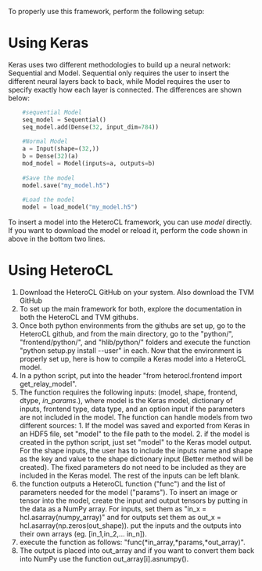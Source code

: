 To properly use this framework, perform the following setup:
# Using Keras
Keras uses two different methodologies to build up a neural network: Sequential and Model. Sequential only requires the user to insert the different neural layers back to back, while Model requires the user to specify exactly how each layer is connected. The differences are shown below:
```python   
    #sequential Model
    seq_model = Sequential()
    seq_model.add(Dense(32, input_dim=784))
    
    #Normal Model
    a = Input(shape=(32,))
    b = Dense(32)(a)
    mod_model = Model(inputs=a, outputs=b)
    
    #Save the model
    model.save("my_model.h5")
    
    #Load the model
    model = load_model("my_model.h5")
```

To insert a model into the HeteroCL framework, you can use *model* directly. If you want to download the model or reload it, perform the code shown in above in the bottom two lines.
# Using HeteroCL
1. Download the HeteroCL GitHub on your system. Also download the TVM GitHub
2. To set up the main framework for both, explore the documentation in both the HeteroCL and TVM githubs.
3. Once both python environments from the githubs are set up, go to the HeteroCL github, and from the main directory, go to the "python/", "frontend/python/", and "hlib/python/" folders and execute the function "python setup.py install --user" in each.
Now that the environment is properly set up, here is how to compile a Keras model into a HeteroCL model.
1. In a python script, put into the header "from heterocl.frontend import get_relay_model".
2. The function requires the following inputs: (model, shape, frontend, dtype, *in_params*.), where model is the Keras model, dictionary of inputs, frontend type, data type, and an option input if the parameters are not included in the model. The function can handle models from two different sources:
        1. If the model was saved and exported from Keras in an HDF5 file, set "model" to the file path to the model.
        2. if the model is created in the python script, just set "model" to the Keras model output.
For the shape inputs, the user has to include the inputs name and shape as the key and value to the shape dictionary input (Better method will be created). The fixed parameters do not need to be included as they are included in the Keras model. The rest of the inputs can be left blank.
3. the function outputs a HeteroCL function ("func") and the list of parameters needed for the model ("params"). To insert an image or tensor into the model, create the input and output tensors by putting in the data as a NumPy array. For inputs, set them as "in_x = hcl.asarray(numpy\_array)" and for outputs set them as out_x =   hcl.asarray(np.zeros(out_shape)). put the inputs and the outputs into their own arrays (eg. [in_1,in_2,... in_n]).
4. execute the function as follows:
"func(*in_array,*params,*out_array)".
5. The output is placed into out_array and if you want to convert them back into NumPy use the function out_array[i].asnumpy().